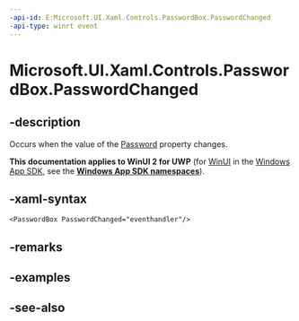 ```yaml
---
-api-id: E:Microsoft.UI.Xaml.Controls.PasswordBox.PasswordChanged
-api-type: winrt event
---
```


<!-- Event syntax
public event Windows.UI.Xaml.RoutedEventHandler PasswordChanged
-->

# Microsoft.UI.Xaml.Controls.PasswordBox.PasswordChanged

## -description
Occurs when the value of the [Password](passwordbox_password.md) property changes.

**This documentation applies to WinUI 2 for UWP** (for [WinUI](/windows/apps/winui/winui3/) in the [Windows App SDK](/windows/apps/windows-app-sdk/), see the **[Windows App SDK namespaces](/windows/windows-app-sdk/api/winrt/)**).

## -xaml-syntax
```xaml
<PasswordBox PasswordChanged="eventhandler"/>
```


## -remarks

## -examples

## -see-also
